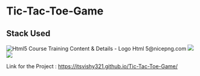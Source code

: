 # Tic-Tac-Toe-Game

## Stack Used
<img src="https://www.nicepng.com/png/detail/352-3529769_html5-course-training-content-details-logo-html-5.png" alt="Html5 Course Training Content & Details - Logo Html 5@nicepng.com">
<img src="https://commons.wikimedia.org/wiki/File:CSS3_logo_and_wordmark.svg">
<img src="https://w7.pngwing.com/pngs/640/199/png-transparent-javascript-logo-html-javascript-logo-angle-text-rectangle.png">


Link for the Project : https://itsvishy321.github.io/Tic-Tac-Toe-Game/
